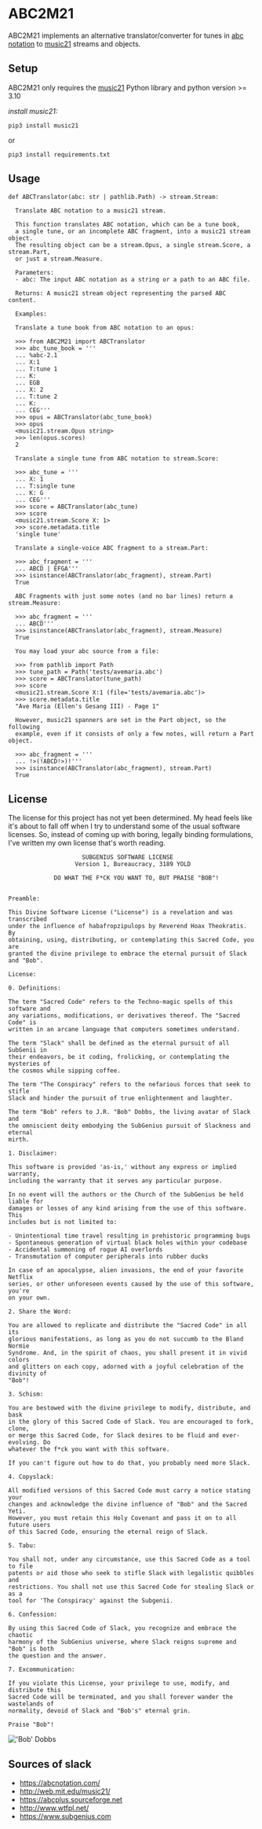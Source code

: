 # ABC2M21
ABC2M21 implements an alternative translator/converter for tunes in 
[abc notation](https://abcnotation.com/wiki/abc:standard:v2.1) to 
[music21](https://github.com/cuthbertLab/music21) streams and objects.


## Setup
ABC2M21 only requires the [music21](https://github.com/cuthbertLab/music21) Python library and python version >= 3.10

*install music21:*

    pip3 install music21

or

    pip3 install requirements.txt

## Usage

    def ABCTranslator(abc: str | pathlib.Path) -> stream.Stream:

      Translate ABC notation to a music21 stream.
  
      This function translates ABC notation, which can be a tune book,
      a single tune, or an incomplete ABC fragment, into a music21 stream object.
      The resulting object can be a stream.Opus, a single stream.Score, a stream.Part,
      or just a stream.Measure.
  
      Parameters:
      - abc: The input ABC notation as a string or a path to an ABC file.
  
      Returns: A music21 stream object representing the parsed ABC content.
  
      Examples:
  
      Translate a tune book from ABC notation to an opus:

      >>> from ABC2M21 import ABCTranslator
      >>> abc_tune_book = '''
      ... %abc-2.1
      ... X:1
      ... T:tune 1
      ... K:
      ... EGB
      ... X: 2
      ... T:tune 2
      ... K:
      ... CEG'''
      >>> opus = ABCTranslator(abc_tune_book)
      >>> opus
      <music21.stream.Opus string>
      >>> len(opus.scores)
      2
  
      Translate a single tune from ABC notation to stream.Score:
  
      >>> abc_tune = '''
      ... X: 1
      ... T:single tune
      ... K: G
      ... CEG'''
      >>> score = ABCTranslator(abc_tune)
      >>> score
      <music21.stream.Score X: 1>
      >>> score.metadata.title
      'single tune'
  
      Translate a single-voice ABC fragment to a stream.Part:
  
      >>> abc_fragment = '''
      ... ABCD | EFGA'''
      >>> isinstance(ABCTranslator(abc_fragment), stream.Part)
      True
  
      ABC Fragments with just some notes (and no bar lines) return a stream.Measure:
  
      >>> abc_fragment = '''
      ... ABCD'''
      >>> isinstance(ABCTranslator(abc_fragment), stream.Measure)
      True
  
      You may load your abc source from a file:
  
      >>> from pathlib import Path
      >>> tune_path = Path('tests/avemaria.abc')
      >>> score = ABCTranslator(tune_path)
      >>> score
      <music21.stream.Score X:1 (file='tests/avemaria.abc')>
      >>> score.metadata.title
      "Ave Maria (Ellen's Gesang III) - Page 1"
  
      However, music21 spanners are set in the Part object, so the following
      example, even if it consists of only a few notes, will return a Part object.
  
      >>> abc_fragment = '''
      ... !>(!ABCD!>)!'''
      >>> isinstance(ABCTranslator(abc_fragment), stream.Part)
      True

## License

The license for this project has not yet been determined. My head feels like it's about to fall off when I try to
understand some of the usual software licenses. So, instead of coming up with boring, legally binding formulations, 
I've written my own license that's worth reading.


                         SUBGENIUS SOFTWARE LICENSE
                       Version 1, Bureaucracy, 3189 YOLD
        
                 DO WHAT THE F*CK YOU WANT TO, BUT PRAISE "BOB"!
    
    
    Preamble:
    
    This Divine Software License ("License") is a revelation and was transcribed
    under the influence of habafropzipulops by Reverend Hoax Theokratis. By
    obtaining, using, distributing, or contemplating this Sacred Code, you are
    granted the divine privilege to embrace the eternal pursuit of Slack and "Bob".
    
    License:

    0. Definitions:
    
    The term "Sacred Code" refers to the Techno-magic spells of this software and
    any variations, modifications, or derivatives thereof. The "Sacred Code" is
    written in an arcane language that computers sometimes understand.
    
    The term "Slack" shall be defined as the eternal pursuit of all SubGenii in
    their endeavors, be it coding, frolicking, or contemplating the mysteries of
    the cosmos while sipping coffee.
    
    The term "The Conspiracy" refers to the nefarious forces that seek to stifle
    Slack and hinder the pursuit of true enlightenment and laughter.
    
    The term "Bob" refers to J.R. "Bob" Dobbs, the living avatar of Slack and
    the omniscient deity embodying the SubGenius pursuit of Slackness and eternal
    mirth.
    
    1. Disclaimer:

    This software is provided 'as-is,' without any express or implied warranty, 
    including the warranty that it serves any particular purpose. 

    In no event will the authors or the Church of the SubGenius be held liable for
    damages or losses of any kind arising from the use of this software. This 
    includes but is not limited to:

    - Unintentional time travel resulting in prehistoric programming bugs
    - Spontaneous generation of virtual black holes within your codebase
    - Accidental summoning of rogue AI overlords
    - Transmutation of computer peripherals into rubber ducks

    In case of an apocalypse, alien invasions, the end of your favorite Netflix 
    series, or other unforeseen events caused by the use of this software, you're
    on your own.

    2. Share the Word:
    
    You are allowed to replicate and distribute the "Sacred Code" in all its
    glorious manifestations, as long as you do not succumb to the Bland Normie
    Syndrome. And, in the spirit of chaos, you shall present it in vivid colors
    and glitters on each copy, adorned with a joyful celebration of the divinity of
    "Bob"!
    
    3. Schism:
    
    You are bestowed with the divine privilege to modify, distribute, and bask
    in the glory of this Sacred Code of Slack. You are encouraged to fork, clone,
    or merge this Sacred Code, for Slack desires to be fluid and ever-evolving. Do
    whatever the f*ck you want with this software.
    
    If you can't figure out how to do that, you probably need more Slack.
    
    4. Copyslack:
    
    All modified versions of this Sacred Code must carry a notice stating your
    changes and acknowledge the divine influence of "Bob" and the Sacred Yeti.
    However, you must retain this Holy Covenant and pass it on to all future users
    of this Sacred Code, ensuring the eternal reign of Slack.
    
    5. Tabu:
    
    You shall not, under any circumstance, use this Sacred Code as a tool to file
    patents or aid those who seek to stifle Slack with legalistic quibbles and
    restrictions. You shall not use this Sacred Code for stealing Slack or as a
    tool for 'The Conspiracy' against the Subgenii.
    
    6. Confession:
    
    By using this Sacred Code of Slack, you recognize and embrace the chaotic
    harmony of the SubGenius universe, where Slack reigns supreme and "Bob" is both
    the question and the answer.
    
    7. Excommunication:
    
    If you violate this License, your privilege to use, modify, and distribute this
    Sacred Code will be terminated, and you shall forever wander the wastelands of
    normality, devoid of Slack and "Bob's" eternal grin.
    
    Praise "Bob"!

!['Bob' Dobbs](images/bob.png)

## Sources of slack

* https://abcnotation.com/
* http://web.mit.edu/music21/
* https://abcplus.sourceforge.net
* http://www.wtfpl.net/
* https://www.subgenius.com

